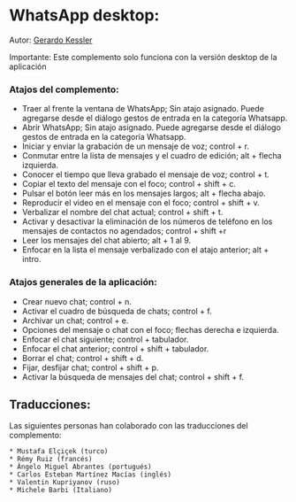 ﻿# WhatsApp desktop:

Autor: [Gerardo Kessler](http://gera.ar)

Importante: Este complemento solo funciona con la versión desktop de la aplicación

### Atajos del complemento:

* Traer al frente la ventana de WhatsApp; Sin atajo asignado. Puede agregarse desde el diálogo gestos de entrada en la categoría Whatsapp. 
* Abrir WhatsApp; Sin atajo asignado. Puede agregarse desde el diálogo gestos de entrada en la categoría Whatsapp. 
* Iniciar y enviar la grabación de un mensaje de voz; control + r.
* Conmutar entre la lista de mensajes y el cuadro de edición; alt + flecha izquierda.
* Conocer el tiempo que lleva grabado el mensaje de voz; control + t.
* Copiar el texto del mensaje con el foco; control + shift + c.
* Pulsar el botón leer más en los mensajes largos; alt + flecha abajo.
* Reproducir el video en el mensaje con el foco; control + shift + v.
* Verbalizar el nombre del chat actual; control + shift + t.
* Activar y desactivar la eliminación de los números de teléfono en los mensajes de contactos no agendados; control + shift +r
* Leer los mensajes del chat abierto; alt + 1 al 9.
* Enfocar en la lista el mensaje verbalizado con el atajo anterior; alt + intro.

### Atajos generales de la aplicación:

* Crear nuevo chat; control + n.
* Activar el cuadro de búsqueda de chats; control + f.
* Archivar un chat; control + e.
* Opciones del mensaje o chat con el foco; flechas derecha e izquierda.
* Enfocar el chat siguiente; control + tabulador.
* Enfocar el chat anterior; control + shift + tabulador.
* Borrar el chat; control + shift + d.
* Fijar, desfijar chat; control + shift + p.
* Activar la búsqueda de mensajes del chat; control + shift + f.

## Traducciones:

Las siguientes personas han colaborado con las traducciones del complemento:  

	* Mustafa Elçiçek (turco)
	* Rémy Ruiz (francés)
	* Ângelo Miguel Abrantes (portugués)
	* Carlos Esteban Martínez Macías (inglés)
	* Valentin Kupriyanov (ruso)
	* Michele Barbi (Italiano)
